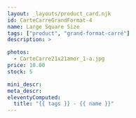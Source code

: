 ```yaml
---
layout: _layouts/product_card.njk
id: CarteCarreGrandFormat-4
name: Large Square Size
tags: ["product", "grand-format-carré"]
description: >

photos:
  - CarteCarre21x21amor_1-a.jpg
price: 10.00
stock: 5

mini_descr:
meta_descr:
eleventyComputed:
  title: "{{ tags }} - {{ name }}"
---
```

